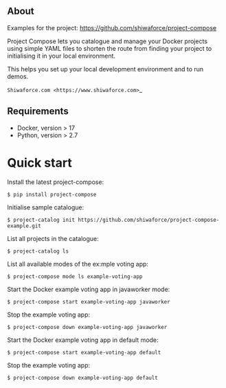 About
-----

Examples for the project: https://github.com/shiwaforce/project-compose

Project Compose lets you catalogue and manage your Docker projects using
simple YAML files to shorten the route from finding your project to
initialising it in your local environment.

This helps you set up your local development environment and to run
demos.

`Shiwaforce.com <https://www.shiwaforce.com>`\_

Requirements
------------

-   Docker, version \> 17
-   Python, version \> 2.7

Quick start
===========

Install the latest project-compose:

`$ pip install project-compose`

Initialise sample catalogue:

`$ project-catalog init https://github.com/shiwaforce/project-compose-example.git`

List all projects in the catalogue:

`$ project-catalog ls`

List all available modes of the ex:mple voting app:

`$ project-compose mode ls example-voting-app`

Start the Docker example voting app in javaworker mode:

`$ project-compose start example-voting-app javaworker`

Stop the example voting app:

`$ project-compose down example-voting-app javaworker`

Start the Docker example voting app in default mode:

`$ project-compose start example-voting-app default`

Stop the example voting app:

`$ project-compose down example-voting-app default`
